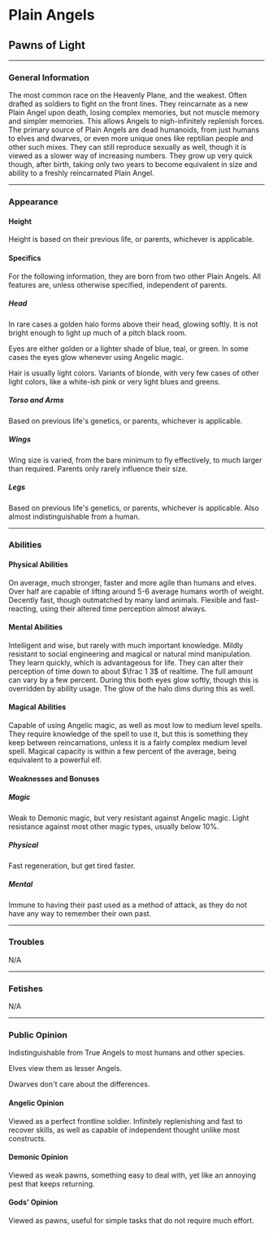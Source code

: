 # Plain Angels

## Pawns of Light

---

### General Information

The most common race on the Heavenly Plane, and the weakest. Often drafted as soldiers to fight on the front lines. They reincarnate as a new Plain Angel upon death, losing complex memories, but not muscle memory and simpler memories. This allows Angels to nigh-infinitely replenish forces.
The primary source of Plain Angels are dead humanoids, from just humans to elves and dwarves, or even more unique ones like reptilian people and other such mixes. They can still reproduce sexually as well, though it is viewed as a slower way of increasing numbers. They grow up very quick though, after birth, taking only two years to become equivalent in size and ability to a freshly reincarnated Plain Angel.

---

### Appearance

#### Height

Height is based on their previous life, or parents, whichever is applicable.

#### Specifics

For the following information, they are born from two other Plain Angels. All features are, unless otherwise specified, independent of parents.

##### Head

In rare cases a golden halo forms above their head, glowing softly. It is not bright enough to light up much of a pitch black room.

Eyes are either golden or a lighter shade of blue, teal, or green. In some cases the eyes glow whenever using Angelic magic.

Hair is usually light colors. Variants of blonde, with very few cases of other light colors, like a white-ish pink or very light blues and greens.

##### Torso and Arms

Based on previous life's genetics, or parents, whichever is applicable.

##### Wings

Wing size is varied, from the bare minimum to fly effectively, to much larger than required. Parents only rarely influence their size.

##### Legs

Based on previous life's genetics, or parents, whichever is applicable. Also almost indistinguishable from a human.

---

### Abilities

#### Physical Abilities

On average, much stronger, faster and more agile than humans and elves. Over half are capable of lifting around 5-6 average humans worth of weight. Decently fast, though outmatched by many land animals. Flexible and fast-reacting, using their altered time perception almost always.

#### Mental Abilities

Intelligent and wise, but rarely with much important knowledge. Mildly resistant to social engineering and magical or natural mind manipulation. They learn quickly, which is advantageous for life.
They can alter their perception of time down to about $\frac 1 3$ of realtime. The full amount can vary by a few percent. During this both eyes glow softly, though this is overridden by ability usage. The glow of the halo dims during this as well.

#### Magical Abilities

Capable of using Angelic magic, as well as most low to medium level spells. They require knowledge of the spell to use it, but this is something they keep between reincarnations, unless it is a fairly complex medium level spell. Magical capacity is within a few percent of the average, being equivalent to a powerful elf.

#### Weaknesses and Bonuses

##### Magic

Weak to Demonic magic, but very resistant against Angelic magic. Light resistance against most other magic types, usually below 10%.

##### Physical

Fast regeneration, but get tired faster.

##### Mental

Immune to having their past used as a method of attack, as they do not have any way to remember their own past.

---

### Troubles

N/A

---

### Fetishes

N/A

---

### Public Opinion

Indistinguishable from True Angels to most humans and other species.

Elves view them as lesser Angels.

Dwarves don't care about the differences.

#### Angelic Opinion

Viewed as a perfect frontline soldier. Infinitely replenishing and fast to recover skills, as well as capable of independent thought unlike most constructs.

#### Demonic Opinion

Viewed as weak pawns, something easy to deal with, yet like an annoying pest that keeps returning.

#### Gods' Opinion

Viewed as pawns, useful for simple tasks that do not require much effort.
